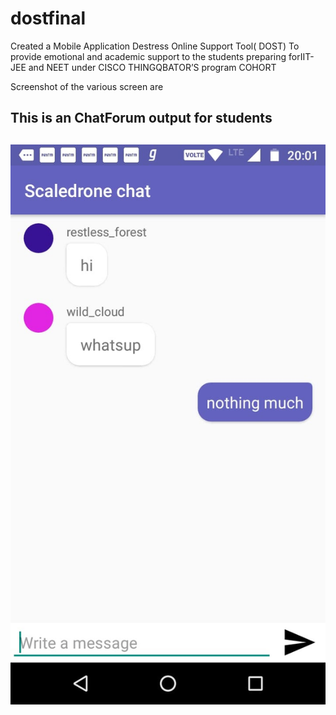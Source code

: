 
# dostfinal
Created a Mobile Application Destress Online Support Tool( DOST)
To provide emotional and academic support to the students preparing forIIT-JEE and NEET under CISCO THINGQBATOR’S program COHORT


Screenshot of the various screen are
## This is an ChatForum output for students <h2> 
![ChatForum](/images/image3.jpg)
